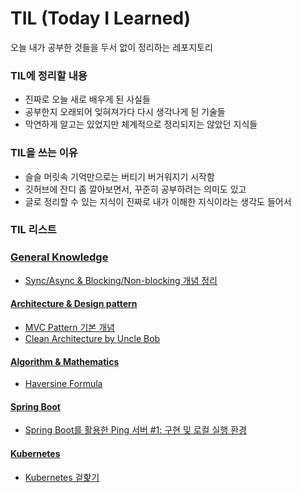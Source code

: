 # TIL (Today I Learned)

오늘 내가 공부한 것들을 두서 없이 정리하는 레포지토리

### TIL에 정리할 내용
* 진짜로 오늘 새로 배우게 된 사실들
* 공부한지 오래되어 잊혀져가다 다시 생각나게 된 기술들
* 막연하게 알고는 있었지만 체계적으로 정리되지는 않았던 지식들

### TIL을 쓰는 이유
* 슬슬 머릿속 기억만으로는 버티기 버거워지기 시작함
* 깃허브에 잔디 좀 깔아보면서, 꾸준히 공부하려는 의미도 있고
* 글로 정리할 수 있는 지식이 진짜로 내가 이해한 지식이라는 생각도 들어서

### TIL 리스트

### [General Knowledge](general_knowledge)
* [Sync/Async & Blocking/Non-blocking 개념 정리](general_knowledge/Sync_Async_and_Blocking_Non-blocking_개념_정리.md)

#### [Architecture & Design pattern](architecture_and_design_pattern)
* [MVC Pattern 기본 개념](architecture_and_design_pattern/MVC_Pattern_기본_개념.md)
* [Clean Architecture by Uncle Bob](architecture_and_design_pattern/Clean_Architecture_by_Uncle_Bob.md)

#### [Algorithm & Mathematics](algorithm_and_mathematics)

* [Haversine Formula](algorithm_and_mathematics/haversine_formula.md)

#### [Spring Boot](spring_boot)
* [Spring Boot를 활용한 Ping 서버 #1: 구현 및 로컬 실행 환경](spring_boot/Spring_Boot를_활용한_Ping_서버_1_구현_및_로컬_실행_환경.md)

#### [Kubernetes](k8s)
* [Kubernetes 겉핥기](k8s/Kubernetes_겉핥기.md)
